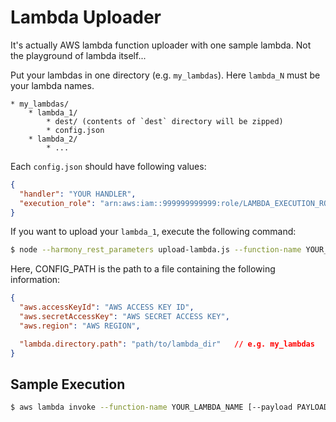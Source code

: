 
# Lambda Uploader

It's actually AWS lambda function uploader with one sample lambda. Not the playground of lambda itself...

Put your lambdas in one directory (e.g. `my_lambdas`). Here `lambda_N` must be your lambda names.

```
* my_lambdas/
    * lambda_1/
        * dest/ (contents of `dest` directory will be zipped)
        * config.json
    * lambda_2/
        * ...
```

Each `config.json` should have following values:

```json
{
  "handler": "YOUR HANDLER",
  "execution_role": "arn:aws:iam::999999999999:role/LAMBDA_EXECUTION_ROLE_NAME"
}
```

If you want to upload your `lambda_1`, execute the following command:

```sh
$ node --harmony_rest_parameters upload-lambda.js --function-name YOUR_LAMBDA_NAME --config CONFIG_PATH
```

Here, CONFIG_PATH is the path to a file containing the following information:

```json
{
  "aws.accessKeyId": "AWS ACCESS KEY ID",
  "aws.secretAccessKey": "AWS SECRET ACCESS KEY",
  "aws.region": "AWS REGION",

  "lambda.directory.path": "path/to/lambda_dir"   // e.g. my_lambdas
}
```

## Sample Execution

```sh
$ aws lambda invoke --function-name YOUR_LAMBDA_NAME [--payload PAYLOAD] [--profile AWS_PROFILE_NAME] /dev/stdout
```
